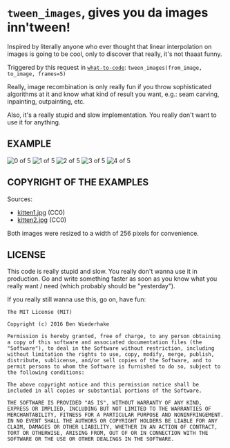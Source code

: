# `tween_images`, gives you da images inn'tween!

Inspired by literally anyone who ever thought that linear interpolation
on images is going to be cool, only to discover that really, it's not
thaaat funny.

Triggered by this request in [`what-to-code`](https://github.com/joereynolds/what-to-code):
```tween_images(from_image, to_image, frames=5)```

Really, image recombination is only really fun if you throw
sophisticated algorithms at it and know what kind of result you want,
e.g.: seam carving, inpainting, outpainting, etc.

Also, it's a really stupid and slow implementation.  You really don't
want to use it for anything.

## EXAMPLE

![0 of 5](https://github.com/BenWiederhake/tween_images/raw/master/0_of_5_-_kitten1_kitten2.jpg)
![1 of 5](https://github.com/BenWiederhake/tween_images/raw/master/1_of_5_-_kitten1_kitten2.jpg)
![2 of 5](https://github.com/BenWiederhake/tween_images/raw/master/2_of_5_-_kitten1_kitten2.jpg)
![3 of 5](https://github.com/BenWiederhake/tween_images/raw/master/3_of_5_-_kitten1_kitten2.jpg)
![4 of 5](https://github.com/BenWiederhake/tween_images/raw/master/4_of_5_-_kitten1_kitten2.jpg)

## COPYRIGHT OF THE EXAMPLES

Sources:
- [kitten1.jpg](https://pixabay.com/en/kitty-meng-chong-cute-704689/) (CC0)
- [kitten2.jpg](https://pixabay.com/en/kitty-cat-kitten-pet-animal-cute-551554/) (CC0)

Both images were resized to a width of 256 pixels for convenience.

## LICENSE

This code is really stupid and slow.  You really don't wanna use it in
production.  Go and write something faster as soon as you know what you
really want / need (which probably should be "yesterday").

If you really still wanna use this, go on, have fun:

```
The MIT License (MIT)

Copyright (c) 2016 Ben Wiederhake

Permission is hereby granted, free of charge, to any person obtaining a copy of this software and associated documentation files (the "Software"), to deal in the Software without restriction, including without limitation the rights to use, copy, modify, merge, publish, distribute, sublicense, and/or sell copies of the Software, and to permit persons to whom the Software is furnished to do so, subject to the following conditions:

The above copyright notice and this permission notice shall be included in all copies or substantial portions of the Software.

THE SOFTWARE IS PROVIDED "AS IS", WITHOUT WARRANTY OF ANY KIND, EXPRESS OR IMPLIED, INCLUDING BUT NOT LIMITED TO THE WARRANTIES OF MERCHANTABILITY, FITNESS FOR A PARTICULAR PURPOSE AND NONINFRINGEMENT. IN NO EVENT SHALL THE AUTHORS OR COPYRIGHT HOLDERS BE LIABLE FOR ANY CLAIM, DAMAGES OR OTHER LIABILITY, WHETHER IN AN ACTION OF CONTRACT, TORT OR OTHERWISE, ARISING FROM, OUT OF OR IN CONNECTION WITH THE SOFTWARE OR THE USE OR OTHER DEALINGS IN THE SOFTWARE.
```
